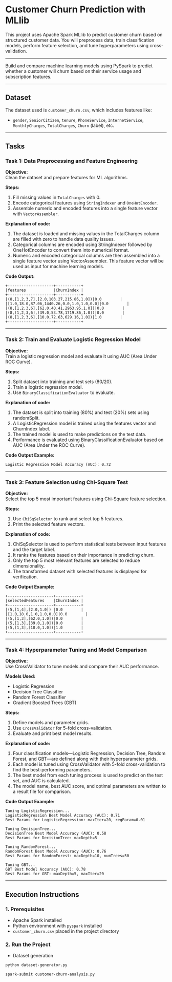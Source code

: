 #  Customer Churn Prediction with MLlib

This project uses Apache Spark MLlib to predict customer churn based on structured customer data. You will preprocess data, train classification models, perform feature selection, and tune hyperparameters using cross-validation.

---

Build and compare machine learning models using PySpark to predict whether a customer will churn based on their service usage and subscription features.

---

##  Dataset

The dataset used is `customer_churn.csv`, which includes features like:

- `gender`, `SeniorCitizen`, `tenure`, `PhoneService`, `InternetService`, `MonthlyCharges`, `TotalCharges`, `Churn` (label), etc.

---

##  Tasks

### Task 1: Data Preprocessing and Feature Engineering

**Objective:**  
Clean the dataset and prepare features for ML algorithms.

**Steps:**
1. Fill missing values in `TotalCharges` with 0.
2. Encode categorical features using `StringIndexer` and `OneHotEncoder`.
3. Assemble numeric and encoded features into a single feature vector with `VectorAssembler`.

**Explanation of code:**
1. The dataset is loaded and missing values in the TotalCharges column are filled with zero to handle data quality issues.
2. Categorical columns are encoded using StringIndexer followed by OneHotEncoder to convert them into numerical format.
3. Numeric and encoded categorical columns are then assembled into a single feature vector using VectorAssembler.
This feature vector will be used as input for machine learning models.

**Code Output:**

```
+--------------------+-----------+
|features            |ChurnIndex |
+--------------------+-----------+
|(8,[1,2,3,7],[2.0,103.27,215.86,1.0])|0.0        |
|[1.0,18.0,87.06,1440.26,0.0,1.0,1.0,0.0]|0.0        |
|(8,[1,2,3,6],[62.0,40.41,2963.95,1.0])|0.0        |
|(8,[1,2,3,6],[39.0,53.78,1719.86,1.0])|0.0        |
|(8,[1,2,3,6],[10.0,72.63,629.16,1.0])|1.0        |
+--------------------+-----------+
```
---

### Task 2: Train and Evaluate Logistic Regression Model

**Objective:**  
Train a logistic regression model and evaluate it using AUC (Area Under ROC Curve).

**Steps:**
1. Split dataset into training and test sets (80/20).
2. Train a logistic regression model.
3. Use `BinaryClassificationEvaluator` to evaluate.

**Explanation of code:**
1. The dataset is split into training (80%) and test (20%) sets using randomSplit.
2. A LogisticRegression model is trained using the features vector and ChurnIndex label.
3. The trained model is used to make predictions on the test data.
4. Performance is evaluated using BinaryClassificationEvaluator based on AUC (Area Under the ROC Curve).

**Code Output Example:**
```
Logistic Regression Model Accuracy (AUC): 0.72
```

---

###  Task 3: Feature Selection using Chi-Square Test

**Objective:**  
Select the top 5 most important features using Chi-Square feature selection.

**Steps:**
1. Use `ChiSqSelector` to rank and select top 5 features.
2. Print the selected feature vectors.

**Explanation of code:**
1. ChiSqSelector is used to perform statistical tests between input features and the target label.
2. It ranks the features based on their importance in predicting churn.
3. Only the top 5 most relevant features are selected to reduce dimensionality.
4. The transformed dataset with selected features is displayed for verification.

**Code Output Example:**
```
+--------------------+-----------+
|selectedFeatures    |ChurnIndex |
+--------------------+-----------+
|(5,[1,4],[2.0,1.0]) |0.0        |
|[1.0,18.0,1.0,1.0,0.0]|0.0        |
|(5,[1,3],[62.0,1.0])|0.0        |
|(5,[1,3],[39.0,1.0])|0.0        |
|(5,[1,3],[10.0,1.0])|1.0        |
+--------------------+-----------+

```

---

### Task 4: Hyperparameter Tuning and Model Comparison

**Objective:**  
Use CrossValidator to tune models and compare their AUC performance.

**Models Used:**
- Logistic Regression
- Decision Tree Classifier
- Random Forest Classifier
- Gradient Boosted Trees (GBT)

**Steps:**
1. Define models and parameter grids.
2. Use `CrossValidator` for 5-fold cross-validation.
3. Evaluate and print best model results.

**Explanation of code:**
1. Four classification models—Logistic Regression, Decision Tree, Random Forest, and GBT—are defined along with their hyperparameter grids.
2. Each model is tuned using CrossValidator with 5-fold cross-validation to find the best-performing parameters.
3. The best model from each tuning process is used to predict on the test set, and AUC is calculated.
4. The model name, best AUC score, and optimal parameters are written to a result file for comparison.

**Code Output Example:**
```
Tuning LogisticRegression...
LogisticRegression Best Model Accuracy (AUC): 0.71
Best Params for LogisticRegression: maxIter=20, regParam=0.01

Tuning DecisionTree...
DecisionTree Best Model Accuracy (AUC): 0.58
Best Params for DecisionTree: maxDepth=5

Tuning RandomForest...
RandomForest Best Model Accuracy (AUC): 0.76
Best Params for RandomForest: maxDepth=10, numTrees=50

Tuning GBT...
GBT Best Model Accuracy (AUC): 0.78
Best Params for GBT: maxDepth=5, maxIter=20

```
---

##  Execution Instructions

### 1. Prerequisites

- Apache Spark installed
- Python environment with `pyspark` installed
- `customer_churn.csv` placed in the project directory

### 2. Run the Project
- Dataset generation
```bash
python dataset-generator.py
```
```bash
spark-submit customer-churn-analysis.py
```